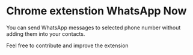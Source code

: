 # Chrome extenstion WhatsApp Now

You can send WhatsApp messages to selected phone number without adding them into your contacts.

Feel free to contribute and improve the extension
